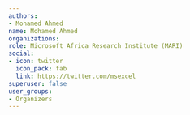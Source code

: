 ```yaml
---
authors: 
- Mohamed Ahmed
name: Mohamed Ahmed
organizations:
role: Microsoft Africa Research Institute (MARI) 
social:
- icon: twitter
  icon_pack: fab
  link: https://twitter.com/msexcel
superuser: false
user_groups:
- Organizers
---
```


